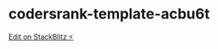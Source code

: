 # codersrank-template-acbu6t

[Edit on StackBlitz ⚡️](https://stackblitz.com/edit/codersrank-template-acbu6t)
